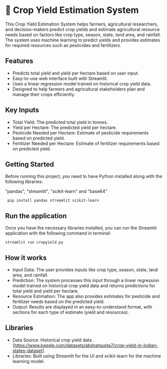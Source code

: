 
# 🌾 Crop Yield Estimation System

This Crop Yield Estimation System helps farmers, agricultural researchers, and decision-makers predict crop yields and estimate agricultural resource needs based on factors like crop type, season, state, land area, and rainfall. The system uses machine learning to predict yields and provides estimates for required resources such as pesticides and fertilizers.

## Features

- Predicts total yield and yield per hectare based on user input.
- Easy-to-use web interface built with Streamlit.
- Uses a linear regression model trained on historical crop yield data.
- Designed to help farmers and agricultural stakeholders plan and manage their crops efficiently.


## Key Inputs

- Total Yield: The predicted total yield in tonnes.
- Yield per Hectare: The predicted yield per hectare.
- Pesticide Needed per Hectare: Estimate of pesticide requirements based on predicted yield.
- Fertilizer Needed per Hectare: Estimate of fertilizer requirements based on predicted yield.
## Getting Started

Before running this project, you need to have Python installed along with the following libraries:

"pandas", 
"streamlit",
"scikit-learn" and
"base64"

``` pip install pandas streamlit scikit-learn```


## Run the application

Once you have the necessary libraries installed, you can run the Streamlit application with the following command in terminal:

```streamlit run cropyield.py```
## How it works

- Input Data: The user provides inputs like crop type, season, state, land area, and rainfall.
- Prediction: The system processes this input through a linear regression model trained on historical crop yield data and returns predictions for total yield and yield per hectare.
- Resource Estimation: The app also provides estimates for pesticide and fertilizer needs based on the predicted yield.
- Output: Results are displayed in an easy-to-understand format, with sections for each type of estimate (yield and resources).
## Libraries

- Data Source: Historical crop yield data .[https://www.kaggle.com/datasets/akshatgupta7/crop-yield-in-indian-states-dataset]
- Libraries: Built using Streamlit for the UI and scikit-learn for the machine learning model.
